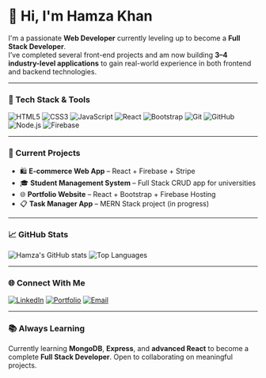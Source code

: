 # 👋 Hi, I'm Hamza Khan

I'm a passionate **Web Developer** currently leveling up to become a **Full Stack Developer**.  
I’ve completed several front-end projects and am now building **3–4 industry-level applications** to gain real-world experience in both frontend and backend technologies.

---

### 🚀 Tech Stack & Tools

![HTML5](https://img.shields.io/badge/HTML5-e34c26?style=for-the-badge&logo=html5&logoColor=white)
![CSS3](https://img.shields.io/badge/CSS3-1572B6?style=for-the-badge&logo=css3&logoColor=white)
![JavaScript](https://img.shields.io/badge/JavaScript-F7DF1E?style=for-the-badge&logo=javascript&logoColor=black)
![React](https://img.shields.io/badge/React-20232a?style=for-the-badge&logo=react&logoColor=61dafb)
![Bootstrap](https://img.shields.io/badge/Bootstrap-5f0f40?style=for-the-badge&logo=bootstrap&logoColor=white)
![Git](https://img.shields.io/badge/Git-F05032?style=for-the-badge&logo=git&logoColor=white)
![GitHub](https://img.shields.io/badge/GitHub-181717?style=for-the-badge&logo=github&logoColor=white)
![Node.js](https://img.shields.io/badge/Node.js-339933?style=for-the-badge&logo=nodedotjs&logoColor=white)
![Firebase](https://img.shields.io/badge/Firebase-ffca28?style=for-the-badge&logo=firebase&logoColor=black)

---

### 📌 Current Projects

- 🛍️ **E-commerce Web App** – React + Firebase + Stripe  
- 🎓 **Student Management System** – Full Stack CRUD app for universities  
- 🌐 **Portfolio Website** – React + Bootstrap + Firebase Hosting  
- 📋 **Task Manager App** – MERN Stack project (in progress)

---

### 📈 GitHub Stats

![Hamza's GitHub stats](https://github-readme-stats.vercel.app/api?username=hamzakhan-std25&show_icons=true&theme=github_dark)
![Top Languages](https://github-readme-stats.vercel.app/api/top-langs/?username=hamzakhan-std25&layout=compact&theme=github_dark)

---

### 🌐 Connect With Me

[![LinkedIn](https://img.shields.io/badge/LinkedIn-blue?style=for-the-badge&logo=linkedin&logoColor=white)](www.linkedin.com/in/hamza-khan-tech)
[![Portfolio](https://img.shields.io/badge/Portfolio-000?style=for-the-badge&logo=vercel&logoColor=white)](https://hamzakhan-std25.github.io/Portfolio-html-css/)
[![Email](https://img.shields.io/badge/Email-D14836?style=for-the-badge&logo=gmail&logoColor=white)](mailto:hamzakhan.cs25@gmail.com)

---

### 📚 Always Learning
Currently learning **MongoDB**, **Express**, and **advanced React** to become a complete **Full Stack Developer**. Open to collaborating on meaningful projects.


